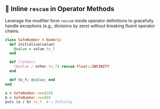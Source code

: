 ## 🎩 Inline `rescue` in Operator Methods

Leverage the modifier form `rescue` inside operator definitions to gracefully handle exceptions (e.g., divisions by zero) without breaking fluent operator chains.

```ruby
class SafeNumber < Numeric
  def initialize(value)
    @value = value.to_f
  end

  def /(other)
    (@value / other.to_f) rescue Float::INFINITY
  end

  def to_f; @value; end
end

a = SafeNumber.new(10)
b = SafeNumber.new(0)
puts (a / b).to_f  # ⇒ Infinity
```